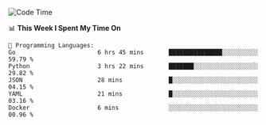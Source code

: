 <!--START_SECTION:waka-->
![Code Time](http://img.shields.io/badge/Code%20Time-658%20hrs%208%20mins-blue)

📊 **This Week I Spent My Time On** 

```text
💬 Programming Languages: 
Go                       6 hrs 45 mins       ███████████████░░░░░░░░░░   59.79 % 
Python                   3 hrs 22 mins       ███████░░░░░░░░░░░░░░░░░░   29.82 % 
JSON                     28 mins             █░░░░░░░░░░░░░░░░░░░░░░░░   04.15 % 
YAML                     21 mins             █░░░░░░░░░░░░░░░░░░░░░░░░   03.16 % 
Docker                   6 mins              ░░░░░░░░░░░░░░░░░░░░░░░░░   00.96 % 
```


<!--END_SECTION:waka-->